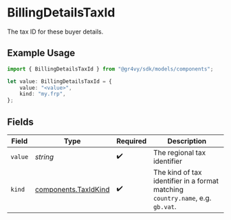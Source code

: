 # BillingDetailsTaxId

The tax ID for these buyer details.

## Example Usage

```typescript
import { BillingDetailsTaxId } from "@gr4vy/sdk/models/components";

let value: BillingDetailsTaxId = {
    value: "<value>",
    kind: "my.frp",
};
```

## Fields

| Field                                                                          | Type                                                                           | Required                                                                       | Description                                                                    |
| ------------------------------------------------------------------------------ | ------------------------------------------------------------------------------ | ------------------------------------------------------------------------------ | ------------------------------------------------------------------------------ |
| `value`                                                                        | *string*                                                                       | :heavy_check_mark:                                                             | The regional tax identifier                                                    |
| `kind`                                                                         | [components.TaxIdKind](../../models/components/taxidkind.md)                   | :heavy_check_mark:                                                             | The kind of tax identifier in a format matching `country.name`, e.g. `gb.vat`. |